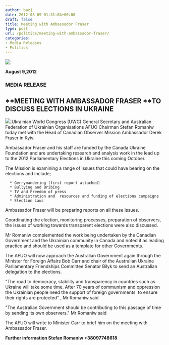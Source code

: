 ```yaml
---
author: bazj
date: 2012-08-09 01:31:04+00:00
draft: false
title: Meeting with Ambassador Fraser
type: post
url: /politics/meeting-with-ambassador-fraser/
categories:
- Media Releases
- Politics
---
```


[![](http://www.ozeukes.com/wp-content/uploads/2012/08/zCYOA-Web-letterhead-color-600-pxls.jpg)
](http://www.ozeukes.com/wp-content/uploads/2012/08/zCYOA-Web-letterhead-color-600-pxls.jpg)

**August 9,2012**





### **MEDIA RELEASE**







## **MEETING WITH AMBASSADOR FRASER ****TO DISCUSS ELECTIONS IN UKRAINE**


[![](http://www.ozeukes.com/wp-content/uploads/2012/08/ukraine-august-2012-124.jpg)
](http://www.ozeukes.com/wp-content/uploads/2012/08/ukraine-august-2012-124.jpg)Ukrainian World Congress (UWC) General Secretary and Australian Federation of Ukrainian Organisations AFUO Chairman Stefan Romaniw today met with the Head of Canadian Observer Mission Ambassador Derek Fraser in Kyiv.

Ambassador Fraser and his staff are funded by the Canada Ukraine Foundation and are undertaking research and analysis work in the lead up to the 2012 Parliamentary Elections in Ukraine this coming October.

The Mission is examining a range of issues that could have bearing on the elections and include;



	  * Gerrymandering (first report attached)
	  * Bullying and Bribing
	  * TV and Freedom of press
	  * Administration and  resources and funding of elections campaigns
	  * Election Laws

Ambassador Fraser will be preparing reports on all these issues.

Coordinating the election, monitoring processes, preparation of observers, the issues of working towards transparent elections were also discussed.

Mr Romaniw complemented the work being undertaken by the Canadian Government and the Ukrainian community in Canada and noted it as leading practice and should be used as a template for other Governments.

The AFUO will now approach the Australian Government again through the Minister for Foreign Affairs Bob Carr and chair of the Australian Ukraine Parliamentary Friendships Committee Senator Bilyk to send an Australian delegation to the elections.

"The road to democracy, stability and transparency in countries such as Ukraine will take some time. After 70 years of communism and oppression the Ukrainian people need the support of foreign governments  to ensure their rights are protected" , Mr Romaniw said

"The Australian Government should be contributing to this passage of time by sending its own observers." Mr Romaniw said

The AFUO will write to Minister Carr to brief him on the meeting with Ambassador Fraser.




**Further information Stefan Romaniw +38097748618**
